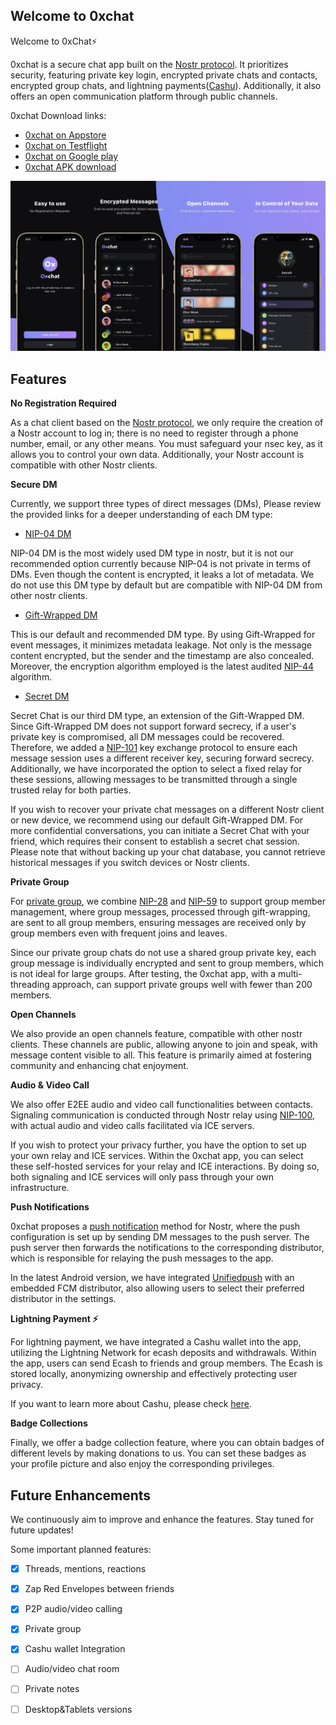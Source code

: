 ## Welcome to 0xchat

Welcome to 0xChat⚡️

0xchat is a secure chat app built on the [Nostr protocol](https://github.com/nostr-protocol/nips). It prioritizes security, featuring private key login, encrypted private chats and contacts, encrypted group chats, and lightning payments([Cashu](https://cashu.space/)). Additionally, it also offers an open communication platform through public channels.

0xchat Download links:

  - [0xchat on Appstore](https://apps.apple.com/app/0xchat/id1637607169)
  - [0xchat on Testflight](https://testflight.apple.com/join/AjdJFBmU)
  - [0xchat on Google play](https://play.google.com/store/apps/details?id=com.oxchat.nostr)
  - [0xchat APK download](https://github.com/0xchat-app/0xchat-app-main/releases)

![](https://github.com/0xchat-app/.github/blob/main/profile/banner.jpeg)

## Features

**No Registration Required**

As a chat client based on the [Nostr protocol](https://github.com/nostr-protocol/nips), we only require the creation of a Nostr account to log in; there is no need to register through a phone number, email, or any other means. You must safeguard your nsec key, as it allows you to control your own data. Additionally, your Nostr account is compatible with other Nostr clients.

**Secure DM**

Currently, we support three types of direct messages (DMs), Please review the provided links for a deeper understanding of each DM type:

- [NIP-04 DM](https://github.com/nostr-protocol/nips/blob/master/04.md)

NIP-04 DM is the most widely used DM type in nostr, but it is not our recommended option currently because NIP-04 is not private in terms of DMs. Even though the content is encrypted, it leaks a lot of metadata. We do not use this DM type by default but are compatible with NIP-04 DM from other nostr clients.

- [Gift-Wrapped DM](https://github.com/nostr-protocol/nips/blob/master/59.md)

This is our default and recommended DM type. By using Gift-Wrapped for event messages, it minimizes metadata leakage. Not only is the message content encrypted, but the sender and the timestamp are also concealed. Moreover, the encryption algorithm employed is the latest audited [NIP-44](https://github.com/nostr-protocol/nips/blob/master/44.md) algorithm.

- [Secret DM](https://github.com/0xchat-app/0xchat-core/blob/main/doc/secretChat.md)

Secret Chat is our third DM type, an extension of the Gift-Wrapped DM. Since Gift-Wrapped DM does not support forward secrecy, if a user's private key is compromised, all DM messages could be recovered. Therefore, we added a [NIP-101](https://github.com/water783/nips/blob/nip101/101.md) key exchange protocol to ensure each message session uses a different receiver key, securing forward secrecy. Additionally, we have incorporated the option to select a fixed relay for these sessions, allowing messages to be transmitted through a single trusted relay for both parties.

If you wish to recover your private chat messages on a different Nostr client or new device, we recommend using our default Gift-Wrapped DM. For more confidential conversations, you can initiate a Secret Chat with your friend, which requires their consent to establish a secret chat session. Please note that without backing up your chat database, you cannot retrieve historical messages if you switch devices or Nostr clients.


**Private Group**

For [private group](https://github.com/0xchat-app/0xchat-core/blob/main/doc/privateGroup.md), we combine [NIP-28](https://github.com/nostr-protocol/nips/blob/master/28.md) and [NIP-59](https://github.com/nostr-protocol/nips/blob/master/59.md) to support group member management, where group messages, processed through gift-wrapping, are sent to all group members, ensuring messages are received only by group members even with frequent joins and leaves.

Since our private group chats do not use a shared group private key, each group message is individually encrypted and sent to group members, which is not ideal for large groups. After testing, the 0xchat app, with a multi-threading approach, can support private groups well with fewer than 200 members.

**Open Channels**

We also provide an open channels feature, compatible with other nostr clients. These channels are public, allowing anyone to join and speak, with message content visible to all. This feature is primarily aimed at fostering community and enhancing chat enjoyment.

**Audio & Video Call**

We also offer E2EE audio and video call functionalities between contacts. Signaling communication is conducted through Nostr relay using [NIP-100](https://github.com/jacany/nips/blob/webrtc/100.md), with actual audio and video calls facilitated via ICE servers. 

If you wish to protect your privacy further, you have the option to set up your own relay and ICE services. Within the 0xchat app, you can select these self-hosted services for your relay and ICE interactions. By doing so, both signaling and ICE services will only pass through your own infrastructure.


**Push Notifications**

0xchat proposes a [push notification](https://github.com/0xchat-app/0xchat-core/blob/main/doc/nofitications.md) method for Nostr, where the push configuration is set up by sending DM messages to the push server. The push server then forwards the notifications to the corresponding distributor, which is responsible for relaying the push messages to the app.

In the latest Android version, we have integrated [Unifiedpush](https://unifiedpush.org/) with an embedded FCM distributor, also allowing users to select their preferred distributor in the settings.

**Lightning Payment ⚡️**

For lightning payment, we have integrated a Cashu wallet into the app, utilizing the Lightning Network for ecash deposits and withdrawals. Within the app, users can send Ecash to friends and group members. The Ecash is stored locally, anonymizing ownership and effectively protecting user privacy.

If you want to learn more about Cashu, please check [here](https://cashu.space/).


**Badge Collections**

Finally, we offer a badge collection feature, where you can obtain badges of different levels by making donations to us. You can set these badges as your profile picture and also enjoy the corresponding privileges.


## Future Enhancements

We continuously aim to improve and enhance the features. Stay tuned for future updates!

Some important planned features:

- [x] Threads, mentions, reactions
- [x] Zap Red Envelopes between friends
- [x] P2P audio/video calling
- [x] Private group
- [x] Cashu wallet Integration
- [ ] Audio/video chat room
- [ ] Private notes
- [ ] Desktop&Tablets versions

